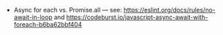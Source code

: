 - Async for each vs. Promise.all — see: https://eslint.org/docs/rules/no-await-in-loop and https://codeburst.io/javascript-async-await-with-foreach-b6ba62bbf404


